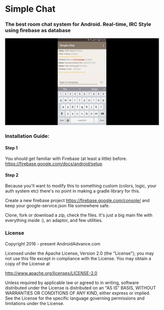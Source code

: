 Simple Chat
===========

### The best room chat system for Android. Real-time, IRC Style using firebase as database

![alt text](https://github.com/AndreiD/SimpleChat/blob/master/app/simple_chat_gif.gif "How the app looks 1")


### Installation Guide:

#### Step 1

You should get familiar with Firebase (at least a little) before.
https://firebase.google.com/docs/android/setup

#### Step 2

Because you'll want to modify this to something custom (colors, logic, your auth system etc) there's no point in making a gradle library for this. 

Create a new firebase project https://firebase.google.com/console/ and keep your google-service.json file somewhere safe.


Clone, fork or download a zip, check the files. It's just a big main file with everything inside :), an adaptor, and few utilities.


### License 

Copyright 2016 - present AndroidAdvance.com

Licensed under the Apache License, Version 2.0 (the "License");
you may not use this file except in compliance with the License.
You may obtain a copy of the License at

   http://www.apache.org/licenses/LICENSE-2.0

Unless required by applicable law or agreed to in writing, software
distributed under the License is distributed on an "AS IS" BASIS,
WITHOUT WARRANTIES OR CONDITIONS OF ANY KIND, either express or implied.
See the License for the specific language governing permissions and
limitations under the License.